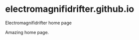 # electromagnifidrifter.github.io
Electromagnifidrifter home page

Amazing home page.  

  


  
    
  
    

  
  



    
  

  

  
    
  
  


    
    





    
  

  
  
  

  
  


     









  









